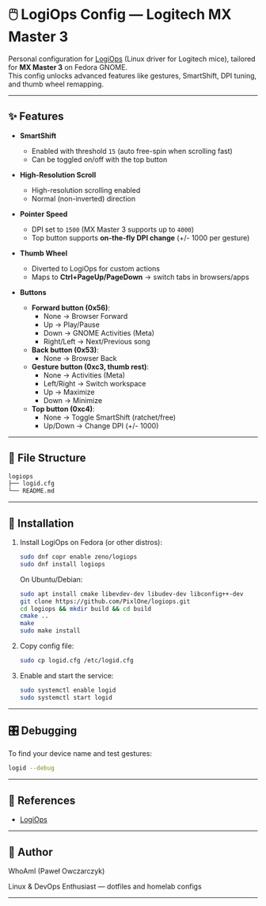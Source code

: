 # 🖱️ LogiOps Config — Logitech MX Master 3

Personal configuration for [LogiOps](https://github.com/PixlOne/logiops) (Linux driver for Logitech mice), tailored for **MX Master 3** on Fedora GNOME.  
This config unlocks advanced features like gestures, SmartShift, DPI tuning, and thumb wheel remapping.

---

## ✨ Features

- **SmartShift**
  - Enabled with threshold `15` (auto free-spin when scrolling fast)
  - Can be toggled on/off with the top button

- **High-Resolution Scroll**
  - High-resolution scrolling enabled
  - Normal (non-inverted) direction

- **Pointer Speed**
  - DPI set to `1500` (MX Master 3 supports up to `4000`)
  - Top button supports **on-the-fly DPI change** (+/- 1000 per gesture)

- **Thumb Wheel**
  - Diverted to LogiOps for custom actions
  - Maps to **Ctrl+PageUp/PageDown** → switch tabs in browsers/apps

- **Buttons**
  - **Forward button (0x56)**:
    - None → Browser Forward
    - Up → Play/Pause
    - Down → GNOME Activities (Meta)
    - Right/Left → Next/Previous song
  - **Back button (0x53)**:
    - None → Browser Back
  - **Gesture button (0xc3, thumb rest)**:
    - None → Activities (Meta)
    - Left/Right → Switch workspace
    - Up → Maximize
    - Down → Minimize
  - **Top button (0xc4)**:
    - None → Toggle SmartShift (ratchet/free)
    - Up/Down → Change DPI (+/- 1000)

---

## 📂 File Structure

```bash
logiops
├── logid.cfg
└── README.md
```

---
## 🚀 Installation

1. Install LogiOps on Fedora (or other distros):
   ```bash
   sudo dnf copr enable zeno/logiops
   sudo dnf install logiops
   ```

   On Ubuntu/Debian:
   ```bash
   sudo apt install cmake libevdev-dev libudev-dev libconfig++-dev
   git clone https://github.com/PixlOne/logiops.git
   cd logiops && mkdir build && cd build
   cmake ..
   make
   sudo make install
   ```
2. Copy config file:
   ```bash
   sudo cp logid.cfg /etc/logid.cfg
   ```
3. Enable and start the service:
   ```bash
   sudo systemctl enable logid
   sudo systemctl start logid
   ```
---

## 🎛️ Debugging

To find your device name and test gestures:
```bash
logid --debug
```
---

## 🔗 References
- [LogiOps](https://github.com/PixlOne/logiops.git)

---

## 🧑 Author

WhoAmI (Paweł Owczarczyk)

Linux & DevOps Enthusiast — dotfiles and homelab configs

---